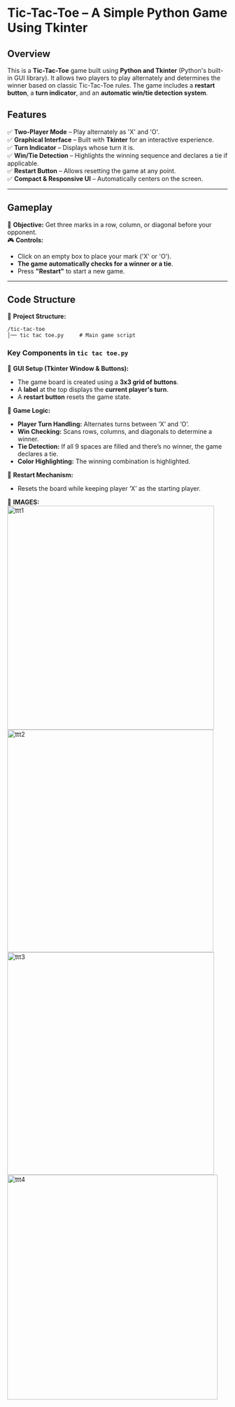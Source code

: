 # **Tic-Tac-Toe – A Simple Python Game Using Tkinter**  

## **Overview**  
This is a **Tic-Tac-Toe** game built using **Python and Tkinter** (Python's built-in GUI library). It allows two players to play alternately and determines the winner based on classic Tic-Tac-Toe rules. The game includes a **restart button**, a **turn indicator**, and an **automatic win/tie detection system**.  

## **Features**  
✅ **Two-Player Mode** – Play alternately as 'X' and 'O'.  
✅ **Graphical Interface** – Built with **Tkinter** for an interactive experience.  
✅ **Turn Indicator** – Displays whose turn it is.  
✅ **Win/Tie Detection** – Highlights the winning sequence and declares a tie if applicable.  
✅ **Restart Button** – Allows resetting the game at any point.  
✅ **Compact & Responsive UI** – Automatically centers on the screen.  

---

## **Gameplay**  
🎯 **Objective:** Get three marks in a row, column, or diagonal before your opponent.  
🎮 **Controls:**  
- Click on an empty box to place your mark ('X' or 'O').  
- **The game automatically checks for a winner or a tie**.  
- Press **"Restart"** to start a new game.  

---
## **Code Structure**  
📂 **Project Structure:**  
```
/tic-tac-toe
│── tic tac toe.py     # Main game script
```

### **Key Components in `tic tac toe.py`**
📌 **GUI Setup (Tkinter Window & Buttons):**  
- The game board is created using a **3x3 grid of buttons**.  
- A **label** at the top displays the **current player's turn**.  
- A **restart button** resets the game state.  

📌 **Game Logic:**  
- **Player Turn Handling:** Alternates turns between ‘X’ and ‘O’.  
- **Win Checking:** Scans rows, columns, and diagonals to determine a winner.  
- **Tie Detection:** If all 9 spaces are filled and there’s no winner, the game declares a tie.  
- **Color Highlighting:** The winning combination is highlighted.  

📌 **Restart Mechanism:**  
- Resets the board while keeping player ‘X’ as the starting player.

📌 **IMAGES:**  
<img width="473" height="511" alt="ttt1" src="https://github.com/user-attachments/assets/53b3bacf-c009-4f3f-a6f6-789c09b99ca2" />
<img width="471" height="508" alt="ttt2" src="https://github.com/user-attachments/assets/89c07326-551a-4bdb-83f0-a766de1ab604" />
<img width="473" height="508" alt="ttt3" src="https://github.com/user-attachments/assets/b21e1eaa-7ee1-4491-8f76-7a16d1c41ba8" />
<img width="481" height="513" alt="ttt4" src="https://github.com/user-attachments/assets/a72ac543-650b-45d2-b0ae-33895b75456e" />



